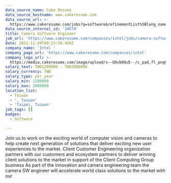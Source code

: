 ```yaml
---
data_source_name: Cake Resume
data_source_hostname: www.cakeresume.com
data_source_url: >-
  https://www.cakeresume.com/jobs?q=software&refinementList%5Blang_name%5D%5B0%5D=English&refinementList%5Bsalary_type%5D=per_year&range%5Bsalary_range%5D%5Bmin%5D=1000000&page=2
data_source_internal_id: '34674'
title: Camera Software Engineer
job_url: 'https://www.cakeresume.com/companies/intel/jobs/camera-software-engineer'
date: 2021-11-29T09:23:58.456Z
company_name: 'Intel '
company_page_url: 'https://www.cakeresume.com/companies/intel'
company_logo_url: >-
  https://media.cakeresume.com/image/upload/s--Q9vb0OvE--/c_pad,fl_png8,h_200,w_200/v1638177522/x2ydguzviw4ebucha6qw.png
salary_text: TWD1200000 - TWD2000000
salary_currency: TWD
salary_type: per_year
salary_min: 1200000
salary_max: 2000000
location_list:
  - Taiwan
  - ', Taiwan'
  - 'Taipei, Taiwan'
job_tags: []
badges:
  - Software

---
```


Join us to work on the exciting world of computer vision and cameras to help create next generation of solutions that deliver exciting new user experiences to the market. Client Customer Engineering organization partners with our customers and ecosystem partners to deliver winning client solutions to the market in support of the Client Computing Group business As part of the innovation and camera engineering team the camera SW engineer will accelerate world class solutions to the market with our